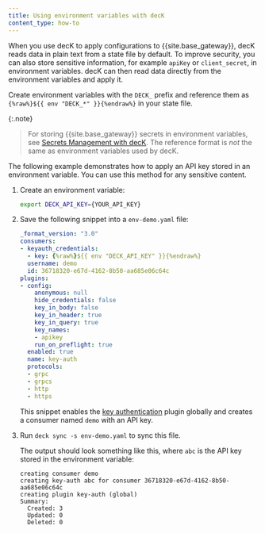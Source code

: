 ```yaml
---
title: Using environment variables with decK
content_type: how-to
---
```


When you use decK to apply configurations to {{site.base_gateway}},
decK reads data in plain text from a state file by default. To improve security, you
can also store sensitive information, for example `apiKey` or `client_secret`, in
environment variables. decK can then read data directly from the environment
variables and apply it.

Create environment variables with the `DECK_` prefix and reference them as
`{%raw%}${{ env "DECK_*" }}{%endraw%}` in your state file.

{:.note}
> For storing {{site.base_gateway}} secrets in environment variables, see [Secrets Management with decK](/deck/latest/guides/vaults/).
The reference format is _not_ the same as environment variables used by decK.

The following example demonstrates how to apply an API key stored in an environment variable.
You can use this method for any sensitive content.

1. Create an environment variable:

    ```sh
    export DECK_API_KEY={YOUR_API_KEY}
    ```

2. Save the following snippet into a `env-demo.yaml` file:

    ```yaml
    _format_version: "3.0"
    consumers:
    - keyauth_credentials:
      - key: {%raw%}${{ env "DECK_API_KEY" }}{%endraw%}
      username: demo
      id: 36718320-e67d-4162-8b50-aa685e06c64c
    plugins:
    - config:
        anonymous: null
        hide_credentials: false
        key_in_body: false
        key_in_header: true
        key_in_query: true
        key_names:
        - apikey
        run_on_preflight: true
      enabled: true
      name: key-auth
      protocols:
      - grpc
      - grpcs
      - http
      - https
    ```
    This snippet enables the [key authentication][key-auth] plugin globally and creates
     a consumer named `demo` with an API key.
3. Run `deck sync -s env-demo.yaml` to sync this file.

    The output should look something like this, where `abc` is the API key stored
    in the environment variable:

    ```plaintext
    creating consumer demo
    creating key-auth abc for consumer 36718320-e67d-4162-8b50-aa685e06c64c
    creating plugin key-auth (global)
    Summary:
      Created: 3
      Updated: 0
      Deleted: 0
    ```

[key-auth]: /hub/kong-inc/key-auth/

